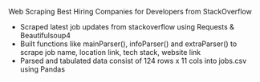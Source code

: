 Web Scraping Best Hiring Companies for Developers from StackOverflow

- Scraped latest job updates from stackoverflow using Requests & Beautifulsoup4
- Built functions like mainParser(), infoParser() and extraParser() to scrape job name, location link, tech stack, website link
- Parsed and tabulated data consist of 124 rows x 11 cols into jobs.csv using Pandas
